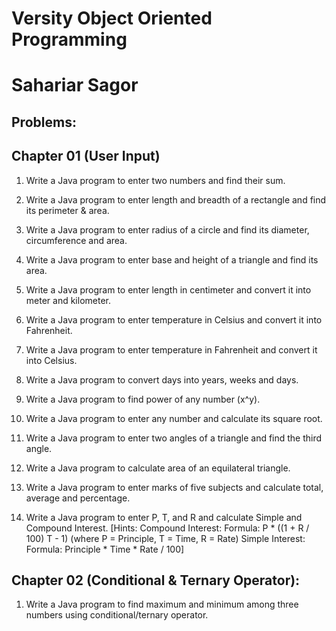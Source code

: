 # Versity Object Oriented Programming 
# Sahariar Sagor 

## Problems: 
## Chapter 01 (User Input)
1. Write a Java program to enter two numbers and find their sum.
2. Write a Java program to enter length and breadth of a rectangle and find its perimeter 
& area.

3.  Write a Java program to enter radius of a circle and find its diameter, circumference 
and area.

4.  Write a Java program to enter base and height of a triangle and find its area.

5.  Write a Java program to enter length in centimeter and convert it into meter and 
kilometer.

6.  Write a Java program to enter temperature in Celsius and convert it into Fahrenheit.

7.  Write a Java program to enter temperature in Fahrenheit and convert it into Celsius. 

8. Write a Java program to convert days into years, weeks and days.

9. Write a Java program to find power of any number (x^y).
10. Write a Java program to enter any number and calculate its square root.
11. Write a Java program to enter two angles of a triangle and find the third angle.
12. Write a Java program to calculate area of an equilateral triangle.
13. Write a Java program to enter marks of five subjects and calculate total, average and
percentage.
14. Write a Java program to enter P, T, and R and calculate Simple and Compound
Interest.
[Hints:
Compound Interest:
Formula: P * ((1 + R / 100) T - 1) (where P = Principle, T = Time, R = Rate)
Simple Interest:
Formula: Principle * Time * Rate / 100]

## Chapter 02 (Conditional & Ternary Operator):
1. Write a Java program to find maximum and minimum among three numbers
using conditional/ternary operator.
